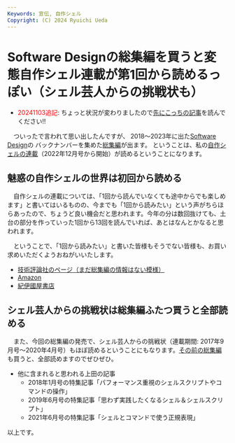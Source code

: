 ```yaml
---
Keywords: 宣伝, 自作シェル
Copyright: (C) 2024 Ryuichi Ueda
---
```


# Software Designの総集編を買うと変態自作シェル連載が第1回から読めるっぽい（シェル芸人からの挑戦状も）

* <span style="color:red">20241103追記</span>: ちょっと状況が変わりましたので<a href="/?post=20241103">先にこっちの記事</a>を読んでください!!

　ついったで言われて思い出したんですが、
2018〜2023年に出た[Software Design](https://gihyo.jp/magazine/SD)の
バックナンバーを集めた[総集編](https://amzn.to/3ZH7PAa)が出ます。
ということは、私の[自作シェルの連載](https://b.ueda.tech/?page=sd_rusty_bash)（2022年12月号から開始）が読めるということになります。


## 魅惑の自作シェルの世界は初回から読める

　自作シェルの連載については、「1回から読んでいなくても途中からでも楽しめます」と書いてはいるものの、今までも「1回から読みたい」という声がちらほらあったので、ちょうど良い機会だと思われます。今年の分は数回抜けても、土台の部分を作っていった1回から13回を読んでいれば、あとはなんとかなると思われます。

　ということで、「1回から読みたい」と書いた皆様もそうでない皆様も、お買い求めいただくようおねがいいたします。


* [技術評論社のページ（まだ総集編の情報はない模様）](https://gihyo.jp/magazine/SD)
* [Amazon](https://amzn.to/3ZH7PAa)
* [紀伊國屋書店](https://www.kinokuniya.co.jp/f/dsg-01-9784297144715)

## シェル芸人からの挑戦状は総集編ふたつ買うと全部読める

　また、今回の総集編の発売で、シェル芸人からの挑戦状（連載期間: 2017年9月号〜2020年4月号）もほぼ読めるということにもなります。[その前の総集編](https://amzn.to/3XBsLG6)も買うと、全部読めますのでぜひぜひ。


* 他に含まれると思われる上田の記事
    * 2018年1月号の特集記事「パフォーマンス重視のシェルスクリプトやコマンドの操作」
    * 2019年6月号の特集記事「思わず実践したくなるシェル＆シェルスクリプト」
    * 2021年6月号の特集記事「シェルとコマンドで使う正規表現」


以上です。
